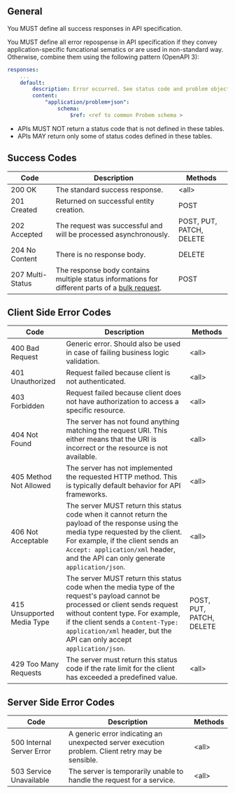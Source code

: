 ## General

You MUST define all success responses in API specification.

You MUST define all error repospense in API specification if they convey application-specific funcational sematics or are used in non-standard way. Otherwise, combine them using the following pattern (OpenAPI 3):

```yaml
responses:
    ...
    default:
        description: Error occurred. See status code and problem object for more information.
        content:
            "application/problem+json":
                schema:
                    $ref: <ref to common Probem schema >
```

- APIs MUST NOT return a status code that is not defined in these tables.
- APIs MAY return only some of status codes defined in these tables.

## Success Codes

| Code | Description | Methods |
| ---- | ----------- | ------- |
| 200 OK | The standard success response. | \<all\> |
| 201 Created | Returned on successful entity creation. | POST |
| 202 Accepted | The request was successful and will be processed asynchronously. | POST, PUT, PATCH, DELETE |
| 204 No Content | There is no response body. | DELETE |
| 207 Multi-Status | The response body contains multiple status informations for different parts of a [bulk request](patterns/bulk.md). | POST |


## Client Side Error Codes

| Code | Description | Methods |
| ---- | ----------- | ------- |
| 400 Bad Request | Generic error. Should also be used in case of failing business logic validation. | \<all\> |
| 401 Unauthorized | Request failed because client is not authenticated. | \<all\> |
| 403 Forbidden | Request failed because client does not have authorization to access a specific resource. | \<all\> |
| 404 Not Found | The server has not found anything matching the request URI. This either means that the URI is incorrect or the resource is not available. | \<all\> |
| 405 Method Not Allowed | The server has not implemented the requested HTTP method. This is typically default behavior for API frameworks. | \<all\> |
| 406 Not Acceptable | The server MUST return this status code when it cannot return the payload of the response using the media type requested by the client. For example, if the client sends an `Accept: application/xml` header, and the API can only generate `application/json`. | \<all\> |
| 415 Unsupported Media Type | The server MUST return this status code when the media type of the request's payload cannot be processed or client sends request without content type. For example, if the client sends a `Content-Type: application/xml` header, but the API can only accept `application/json`. | POST, PUT, PATCH, DELETE |
| 429 Too Many Requests | The server must return this status code if the rate limit for the client has exceeded a predefined value. | \<all\> |


## Server Side Error Codes

| Code | Description | Methods |
| ---- | ----------- | ------- |
| 500 Internal Server Error | A generic error indicating an unexpected server execution problem. Client retry may be sensible. | \<all\> |
| 503 Service Unavailable | The server is temporarily unable to handle the request for a service. | \<all\> |

